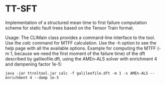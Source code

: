 # TT-SFT
Implementation of a structured mean time to first failure computation scheme for static fault trees based on the Tensor Train format.

Usage:
The CLIMain class provides a command-line interface to the tool. Use the _calc_ command for MTFF calculation.
Use the -h option to see the help page with all the available options.
Example for computing the MTFF (-m 1, because we need the first moment of the failure time) of 
the dft described by galileofile.dft, using the AMEn-ALS solver with enrichment 4 and dampening factor 1e-5:
```
java -jar ttreltool.jar calc -f galileofile.dft -m 1 -s AMEn-ALS --enrichment 4 --damp 1e-5
```